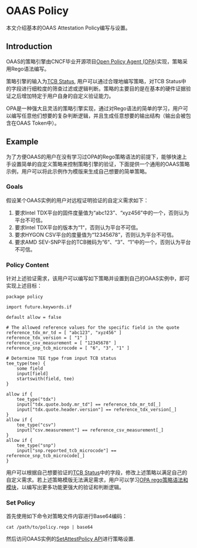 # OAAS Policy

本文介绍基本的OAAS Attestation Policy编写与设置。

## Introduction

OAAS的策略引擎由CNCF毕业开源项目[Open Policy Agent (OPA)](https://www.openpolicyagent.org/)实现，策略采用Rego语法编写。

策略引擎的输入为[TCB Status](./tcb_status.md), 用户可以通过合理地编写策略，对TCB Status中的字段进行细粒度的筛查过滤或逻辑判断。策略的主要目的是在基本的硬件证据验证之后增加特定于用户自身的自定义验证能力。

OPA是一种强大且灵活的策略引擎实现，通过对Rego语法的简单的学习，用户可以编写任意他们想要的复杂判断逻辑，并且生成任意想要的输出结构（输出会被包含在OAAS Token中）。

## Example

为了方便OAAS的用户在没有学习过OPA的Rego策略语法的前提下，能够快速上手设置简单的自定义策略来控制策略引擎的验证，下面提供一个通用的OAAS策略示例，用户可以将此示例作为模版来生成自己想要的简单策略。

### Goals

假设某个OAAS实例的用户对远程证明验证的自定义需求如下：

1. 要求Intel TDX平台的固件度量值为“abc123”、“xyz456”中的一个，否则认为平台不可信。
2. 要求Intel TDX平台的版本为“1“，否则认为平台不可信。
3. 要求HYGON CSV平台的度量值为“12345678”，否则认为平台不可信。
4. 要求AMD SEV-SNP平台的TCB微码为“6“、“3”、“1”中的一个，否则认为平台不可信。

### Policy Content

针对上述验证需求，该用户可以编写如下策略并设置到自己的OAAS实例中，即可实现上述目标：

```
package policy

import future.keywords.if

default allow = false

# The allowed reference values for the specific field in the quote
reference_tdx_mr_td = [ "abc123", "xyz456" ]
reference_tdx_version = [ "1" ]
reference_csv_measurement = [ "12345678" ]
reference_snp_tcb_microcode = [ "6", "3", "1" ]

# Determine TEE type from input TCB status
tee_type(tee) {
	some field
    input[field]
    startswith(field, tee)
}

allow if {
    tee_type("tdx")
    input["tdx.quote.body.mr_td"] == reference_tdx_mr_td[_]
    input["tdx.quote.header.version"] == reference_tdx_version[_]
}
allow if {
    tee_type("csv")
    input["csv.measurement"] == reference_csv_measurement[_]
}
allow if {
    tee_type("snp")
    input["snp.reported_tcb_microcode"] == reference_snp_tcb_microcode[_]
}
```

用户可以根据自己想要验证的[TCB Status](./tcb_status.md)中的字段，修改上述策略以满足自己的自定义需求。若上述策略模版无法满足需求，用户可以学习[OPA rego策略语法和模块](https://www.openpolicyagent.org/docs/latest/)，以编写出更多功能更强大的验证和判断逻辑。

### Set Policy

首先使用如下命令对策略文件内容进行Base64编码：

```
cat /path/to/policy.rego | base64
```

然后访问OAAS实例的[SetAttestPolicy API](./api#setattestpolicy)进行策略设置.







